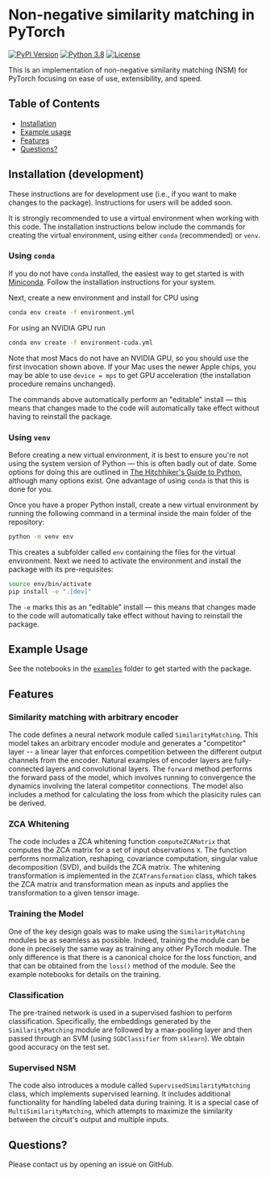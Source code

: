 # Non-negative similarity matching in PyTorch

[![PyPI Version](https://img.shields.io/pypi/v/pynsm.svg)](https://pypi.org/project/pynsm/)
[![Python 3.8](https://img.shields.io/badge/python-3.8-green.svg)](https://www.python.org/downloads/release/python-380/)
[![License](https://img.shields.io/pypi/l/pynsm.svg)](https://github.com/Shagesh/pytorch-NSM/blob/master/LICENSE)

This is an implementation of non-negative similarity matching (NSM) for PyTorch focusing on ease of use, extensibility, and speed.

## Table of Contents

- [Installation](#installation)
- [Example usage](#example-usage)
- [Features](#features)
- [Questions?](#questions)

## Installation (development)

These instructions are for development use (i.e., if you want to make changes to the package). Instructions for users will be added soon.

It is strongly recommended to use a virtual environment when working with this code. The installation instructions below include the commands for creating the virtual environment, using either `conda` (recommended) or `venv`.

### Using `conda`

If you do not have `conda` installed, the easiest way to get started is with [Miniconda](https://docs.conda.io/en/latest/miniconda.html). Follow the installation instructions for your system.

Next, create a new environment and install for CPU using

```sh
conda env create -f environment.yml
```

For using an NVIDIA GPU run

```sh
conda env create -f environment-cuda.yml
```

Note that most Macs do not have an NVIDIA GPU, so you should use the first invocation shown above. If your Mac uses the newer Apple chips, you may be able to use ``device = mps`` to get GPU acceleration (the installation procedure remains unchanged).

The commands above automatically perform an "editable" install — this means that changes made to the code will automatically take effect without having to reinstall the package.

### Using `venv`

Before creating a new virtual environment, it is best to ensure you're not using the system version of Python — this is often badly out of date. Some options for doing this are outlined in [The Hitchhiker's Guide to Python](https://docs.python-guide.org/starting/installation/#installation-guides), although many options exist. One advantage of using `conda` is that this is done for you.

Once you have a proper Python install, create a new virtual environment by running the following command in a terminal inside the main folder of the repository:

```sh
python -m venv env
```

This creates a subfolder called `env` containing the files for the virtual environment. Next we need to activate the environment and install the package with its pre-requisites:

```sh
source env/bin/activate
pip install -e ".[dev]"
```

The `-e` marks this as an "editable" install — this means that changes made to the code will automatically take effect without having to reinstall the package.

## Example Usage

See the notebooks in the [`examples`](examples) folder to get started with the package.

## Features

### Similarity matching with arbitrary encoder

The code defines a neural network module called `SimilarityMatching`. This model takes an arbitrary encoder module and generates a "competitor" layer -- a linear layer that enforces competition between the different output channels from the encoder. Natural examples of encoder layers are fully-connected layers and convolutional layers. The `forward` method performs the forward pass of the model, which involves running to convergence the dynamics involving the lateral competitor connections. The model also includes a method for calculating the loss from which the plasicity rules can be derived.

### ZCA Whitening

The code includes a ZCA whitening function `computeZCAMatrix` that computes the ZCA matrix for a set of input observations `X`. The function performs normalization, reshaping, covariance computation, singular value decomposition (SVD), and builds the ZCA matrix. The whitening transformation is implemented in the `ZCATransformation` class, which takes the ZCA matrix and transformation mean as inputs and applies the transformation to a given tensor image.

### Training the Model

One of the key design goals was to make using the `SimilarityMatching` modules be as seamless as possible. Indeed, training the module can be done in precisely the same way as training any other PyTorch module. The only difference is that there is a canonical choice for the loss function, and that can be obtained from the `loss()` method of the module. See the example notebooks for details on the training.

### Classification

The pre-trained network is used in a supervised fashion to perform classification. Specifically, the embeddings generated by the `SimilarityMatching` module are followed by a max-pooling layer and then passed through an SVM (using `SGDClassifier` from `sklearn`). We obtain good accuracy on the test set.

### Supervised NSM

The code also introduces a module called `SupervisedSimilarityMatching` class, which implements supervised learning. It includes additional functionality for handling labeled data during training. It is a special case of `MultiSimilarityMatching`, which attempts to maximize the similarity between the circuit's output and multiple inputs.

## Questions?

Please contact us by opening an issue on GitHub.
